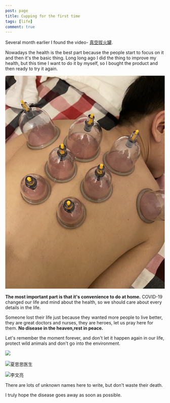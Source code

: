 ```yaml
---
post: page
title: Cupping for the first time
tags: [life]
comment: true
---
```


Several month earlier I found the video- [真空拔火罐](https://www.youtube.com/watch?v=s3EWsH-DX0I).

Nowadays the health is the best part because the people start to focus on it and then it's the basic thing.
Long long ago I did the thing to improve my health, but this time I want to do it by myself, so I bought the product and then
ready to try it again.



![](img/IMG_3058.JPG)


**The most important part is that it's convenience to do at home.**
COVID-19 changed our life and mind about the health, so we should care about every details in the life.

Someone lost their life just because they wanted more people to live better, they are great doctors and nurses, they are heroes, let us pray here for them. **No disease in the heaven,rest in peace.**

Let's  remember the moment forever, and don't let it happen again in our life, protect wild animals and don't go into the environment.

![](https://image.baidu.com/search/detail?ct=503316480&z=0&ipn=d&word=covid19中丧生的医护人员&step_word=&hs=0&pn=14&spn=0&di=21040&pi=0&rn=1&tn=baiduimagedetail&is=0%2C0&istype=0&ie=utf-8&oe=utf-8&in=&cl=2&lm=-1&st=undefined&cs=2715163082%2C39313769&os=2126429262%2C2506809918&simid=3153587071%2C3815436509&adpicid=0&lpn=0&ln=508&fr=&fmq=1586054708281_R&fm=&ic=undefined&s=undefined&hd=undefined&latest=undefined&copyright=undefined&se=&sme=&tab=0&width=undefined&height=undefined&face=undefined&ist=&jit=&cg=&bdtype=11&oriquery=&objurl=http%3A%2F%2Fwww.qqgsw.com.cn%2Fupload%2F2020%2F3%2F115208845.png&fromurl=ippr_z2C%24qAzdH3FAzdH3Fooo_z%26e3Bqq2fo_z%26e3Bv54_z%26e3BvgAzdH3Fv5gpjgpfAzdH3Fdm9AzdH3Fdl9ad_z%26e3Bip4s&gsm=9&rpstart=0&rpnum=0&islist=&querylist=&force=undefined)

![夏思思医生](https://image.baidu.com/search/detail?ct=503316480&z=0&ipn=d&word=夏思思&step_word=&hs=0&pn=15&spn=0&di=27200&pi=0&rn=1&tn=baiduimagedetail&is=0%2C0&istype=2&ie=utf-8&oe=utf-8&in=&cl=2&lm=-1&st=-1&cs=737030619%2C1906386881&os=3985295038%2C3941163314&simid=4220205524%2C785753027&adpicid=0&lpn=0&ln=1369&fr=&fmq=1586054837138_R&fm=result&ic=&s=undefined&hd=&latest=&copyright=&se=&sme=&tab=0&width=&height=&face=undefined&ist=&jit=&cg=&bdtype=11&oriquery=&objurl=http%3A%2F%2Fzkres.myzaker.com%2Fimg_upload%2Fcms%2Fck%2Fimg%2F10169%2F2020%2F02%2F24%2F1582527233.png&fromurl=ippr_z2C%24qAzdH3FAzdH3Fgjof_z%26e3Bx1hk_z%26e3BgjpAzdH3Fdada-adAzdH3Fd9AzdH3Fv5gpjgp_8dnnlmc_z%26e3Bip4&gsm=10&rpstart=0&rpnum=0&islist=&querylist=&force=undefined)

![李文亮](https://image.baidu.com/search/detail?ct=503316480&z=0&ipn=d&word=李文亮&step_word=&hs=0&pn=0&spn=0&di=37540&pi=0&rn=1&tn=baiduimagedetail&is=0%2C0&istype=2&ie=utf-8&oe=utf-8&in=&cl=2&lm=-1&st=-1&cs=480477903%2C350286927&os=4054652674%2C1241179935&simid=0%2C0&adpicid=0&lpn=0&ln=1352&fr=&fmq=1586054870021_R&fm=detail&ic=undefined&s=undefined&hd=undefined&latest=undefined&copyright=undefined&se=&sme=&tab=0&width=undefined&height=undefined&face=undefined&ist=&jit=&cg=&bdtype=11&oriquery=&objurl=http%3A%2F%2Fdingyue.ws.126.net%2F2020%2F0402%2Ffd2ab0dfj00q85qfq001td200go00m8g00go00m8.jpg&fromurl=ippr_z2C%24qAzdH3FAzdH3F1y_z%26e3B8mn_z%26e3Bv54AzdH3FedAzdH3Fw6ptvsjAzdH3F1jpwtsAzdH3FFl0TabLLacnaMc0a_z%26e3Bip4s&gsm=1&rpstart=0&rpnum=0&islist=&querylist=&force=undefined)


There are lots of unknown names here to write, but don't waste their death.



I truly hope the disease goes away as soon as possible.
